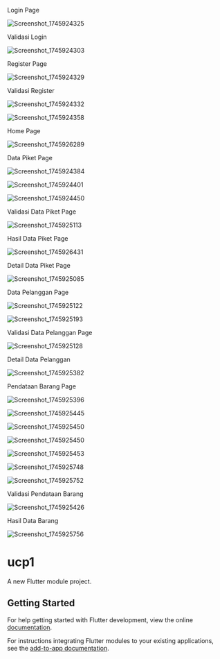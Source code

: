 Login Page

![Screenshot_1745924325](https://github.com/user-attachments/assets/d7cf4ed6-218e-4edb-9271-e631ba500e38)

Validasi Login

![Screenshot_1745924303](https://github.com/user-attachments/assets/c39d35ce-4f35-4dd6-b5f5-5641cf60a427)

Register Page

![Screenshot_1745924329](https://github.com/user-attachments/assets/51415ece-e475-4f88-9b4e-b5eed8b25c7f)

Validasi Register

![Screenshot_1745924332](https://github.com/user-attachments/assets/515aa85a-c5eb-406a-b740-04af27f8fe52)

![Screenshot_1745924358](https://github.com/user-attachments/assets/4dc2863e-458f-458f-b61e-a6068c16217e)

Home Page

![Screenshot_1745926289](https://github.com/user-attachments/assets/f2078f8b-ba66-4de2-aecf-7f2a790eee18)

Data Piket Page

![Screenshot_1745924384](https://github.com/user-attachments/assets/1ecc2a5e-b34b-4f95-bb44-fcc6e314f9a7)

![Screenshot_1745924401](https://github.com/user-attachments/assets/e08d416b-517f-4948-bee9-222ea1b56f92)

![Screenshot_1745924450](https://github.com/user-attachments/assets/d68526bd-0596-4f12-9ec1-d2eb41515214)

Validasi Data Piket Page

![Screenshot_1745925113](https://github.com/user-attachments/assets/5b344cb4-1c56-4367-baf8-baa92c546d79)

Hasil Data Piket Page

![Screenshot_1745926431](https://github.com/user-attachments/assets/244be3a6-7ac0-4ab9-a6ab-aabeef2eba65)

Detail Data Piket Page

![Screenshot_1745925085](https://github.com/user-attachments/assets/1983b98d-25db-4533-bb89-792d3937f7df)

Data Pelanggan Page

![Screenshot_1745925122](https://github.com/user-attachments/assets/dfb6eadb-bea5-485c-a386-a5fb6100b1d8)

![Screenshot_1745925193](https://github.com/user-attachments/assets/4ee7254f-579c-4028-be60-3ea6e1191d12)


Validasi Data Pelanggan Page

![Screenshot_1745925128](https://github.com/user-attachments/assets/e23cca6f-e50c-40d7-9e32-c90757368775)


Detail Data Pelanggan

![Screenshot_1745925382](https://github.com/user-attachments/assets/cd575417-22a3-4275-98a3-25530643a1fd)


Pendataan Barang Page

![Screenshot_1745925396](https://github.com/user-attachments/assets/d58a7b95-db8a-483d-bb2b-bef6721a9a90)

![Screenshot_1745925445](https://github.com/user-attachments/assets/29eabbe3-4744-461d-af16-5921bccea60c)

![Screenshot_1745925450](https://github.com/user-attachments/assets/05e078fb-4fd4-45e8-ac7a-65058d605d9d)

![Screenshot_1745925450](https://github.com/user-attachments/assets/fa612aaa-ed71-4591-98c4-359cfa2f24fc)

![Screenshot_1745925453](https://github.com/user-attachments/assets/940f18ec-eec3-4b5b-82f0-30fcf97191b7)

![Screenshot_1745925748](https://github.com/user-attachments/assets/03f1b7a6-e694-45a3-8981-582f30c7d28d)

![Screenshot_1745925752](https://github.com/user-attachments/assets/4717ebf6-375c-46dd-9204-f04666eede46)


Validasi Pendataan Barang

![Screenshot_1745925426](https://github.com/user-attachments/assets/4bf42c8e-3c0e-4278-953d-7ce3cd45ee62)

Hasil Data Barang

![Screenshot_1745925756](https://github.com/user-attachments/assets/22c8c77a-711e-4d3b-9aad-5457a3914e18)

# ucp1

A new Flutter module project.

## Getting Started

For help getting started with Flutter development, view the online
[documentation](https://flutter.dev/).

For instructions integrating Flutter modules to your existing applications,
see the [add-to-app documentation](https://flutter.dev/docs/development/add-to-app).
